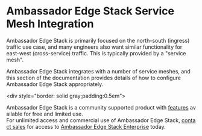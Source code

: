 # Ambassador Edge Stack Service Mesh Integration

Ambassador Edge Stack is primarily focused on the north-south (ingress) traffic use case, and many engineers also want similar functionality for east-west (cross-service) traffic. This is typically provided by a "service mesh".

Ambassador Edge Stack integrates with a number of service meshes, and this section of the documentation provides details of how to configure Ambassador Edge Stack appropriately.

<div style="border: solid gray;padding:0.5em">

Ambassador Edge Stack is a community supported product with [features](getambassador.io/features) available for free and limited use. For unlimited access and commercial use of Ambassador Edge Stack, [contact sales](https:/www.getambassador.io/contact) for access to [Ambassador Edge Stack Enterprise](/user-guide/ambassador-edge-stack-enterprise) today.

</div>

